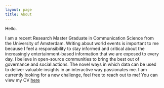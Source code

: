 ```yaml
---
layout: page
title: About
---
```


Hello.

I am a recent Research Master Graduate in Communication Science from the University of Amsterdam.
Writing about world events is important to me because I feel a responsibility to stay informed and critical about the increasingly entertainment-based information that we are exposed to every day.
I believe in open-source communities to bring the best out of governance and social actions. 
The novel ways in which data can be used to deliver valuable insights in an interactive way passionates me.
I am currently looking for a new challenge, feel free to reach out to me! 
You can view my CV <a href='http://polegato.me/assets/Arno_Polegato_CV.pdf'>here</a>
<center>
<script src="//platform.linkedin.com/in.js" type="text/javascript"></script>
<script type="IN/MemberProfile" data-id="https://www.linkedin.com/in/arno-polegato" data-format="inline" data-related="false"></script>
</center>

